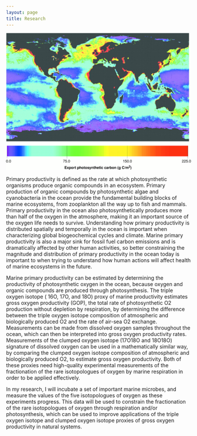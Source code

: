 ```yaml
---
layout: page
title: Research
---
```


![Map of primary productivity](/img/f2.large.jpg)

Primary productivity is defined as the rate at which photosynthetic organisms produce organic compounds in an ecosystem. Primary production of organic compounds by photosynthetic algae and cyanobacteria in the ocean provide the fundamental building blocks of marine ecosystems, from zooplankton all the way up to fish and mammals. Primary productivity in the ocean also photosynthetically produces more than half of the oxygen in the atmosphere, making it an important source of the oxygen life needs to survive. Understanding how primary productivity is distributed spatially and temporally in the ocean is important when characterizing global biogeochemical cycles and climate. Marine primary productivity is also a major sink for fossil fuel carbon emissions and is dramatically affected by other human activities, so better constraining the magnitude and distribution of primary productivity in the ocean today is important to when trying to understand how human actions will affect health of marine ecosystems in the future.

Marine primary productivity can be estimated by determining the productivity of photosynthetic oxygen in the ocean, because oxygen and organic compounds are produced through photosynthesis. The triple oxygen isotope ( 16O, 17O, and 18O) proxy of marine productivity estimates gross oxygen productivity (GOP), the total rate of photosynthetic O2 production without depletion by respiration, by determining the difference between the triple oxygen isotope composition of atmospheric and biologically produced O2 and the rate of air-sea O2 exchange. Measurements can be made from dissolved oxygen samples throughout the ocean, which can then be interpreted into gross oxygen productivity rates. Measurements of the clumped oxygen isotope (17O18O and 18O18O) signature of dissolved oxygen can be used in a mathematically similar way, by comparing the clumped oxygen isotope composition of atmospheric and biologically produced O2, to estimate gross oxygen productivity. Both of these proxies need high-quality experimental measurements of the fractionation of the rare isotopologues of oxygen by marine respiration in order to be applied effectively.

In my research, I will incubate a set of important marine microbes, and measure the values of the five isotopologues of oxygen as these experiments progress. This data will be used to constrain the fractionation of the rare isotopologues of oxygen through respiration and/or photosynthesis, which can be used to improve applications of the triple oxygen isotope and clumped oxygen isotope proxies of gross oxygen productivity in natural systems.
